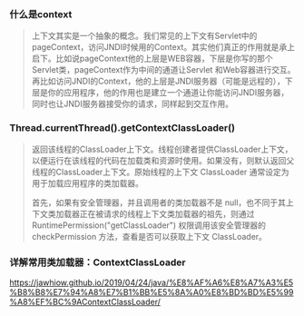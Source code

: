 ### 什么是context

> 上下文其实是一个抽象的概念。我们常见的上下文有Servlet中的pageContext，访问JNDI时候用的Context。其实他们真正的作用就是承上启下。比如说pageContext他的上层是WEB容器，下层是你写的那个Servlet类，pageContext作为中间的通道让Servlet 和Web容器进行交互。再比如访问JNDI的Context，他的上层是JNDI服务器（可能是远程的），下层是你的应用程序，他的作用也是建立一个通道让你能访问JNDI服务器，同时也让JNDI服务器接受你的请求，同样起到交互作用。
> 

### Thread.currentThread().getContextClassLoader()

>返回该线程的ClassLoader上下文。线程创建者提供ClassLoader上下文，以便运行在该线程的代码在加载类和资源时使用。如果没有，则默认返回父线程的ClassLoader上下文。原始线程的上下文 ClassLoader 通常设定为用于加载应用程序的类加载器。
>
>首先，如果有安全管理器，并且调用者的类加载器不是 null，也不同于其上下文类加载器正在被请求的线程上下文类加载器的祖先，则通过 RuntimePermission("getClassLoader") 权限调用该安全管理器的 checkPermission 方法，查看是否可以获取上下文 ClassLoader。

### 详解常用类加载器：ContextClassLoader

https://jawhiow.github.io/2019/04/24/java/%E8%AF%A6%E8%A7%A3%E5%B8%B8%E7%94%A8%E7%B1%BB%E5%8A%A0%E8%BD%BD%E5%99%A8%EF%BC%9AContextClassLoader/